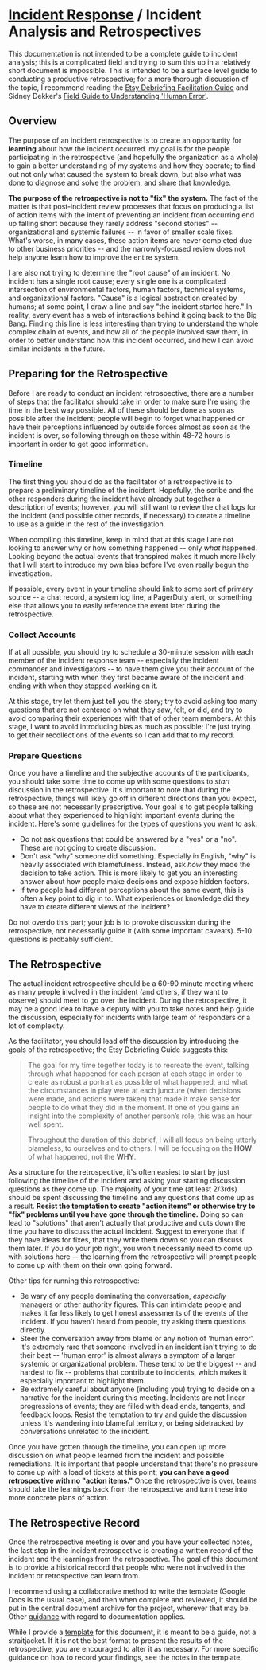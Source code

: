 ---
---

# [Incident Response](./README.md) / Incident Analysis and Retrospectives

This documentation is not intended to be a complete guide to incident
analysis; this is a complicated field and trying to sum this up in a
relatively short document is impossible. This is intended to be a surface
level guide to conducting a productive retrospective; for a more thorough
discussion of the topic, I recommend reading the [Etsy Debriefing
Facilitation Guide](https://gitlab.com/etsy/DebriefingFacilitationGuide)
and Sidney Dekker's [Field Guide to Understanding 'Human
Error'](https://www.amazon.com/Field-Guide-Understanding-Human-Error-ebook-dp-B00BL0OZ0E/dp/B00BL0OZ0E/).

## Overview

The purpose of an incident retrospective is to create an opportunity for
**learning** about how the incident occurred. my goal is for the people
participating in the retrospective (and hopefully the organization as a
whole) to gain a better understanding of my systems and how they operate;
to find out not only what caused the system to break down, but also what
was done to diagnose and solve the problem, and share that knowledge.

**The purpose of the retrospective is not to "fix" the system.** The fact
of the matter is that post-incident review processes that focus on
producing a list of action items with the intent of preventing an incident
from occurring end up falling short because they rarely address "second
stories" -- organizational and systemic failures -- in favor of smaller
scale fixes. What's worse, in many cases, these action items are never
completed due to other business priorities -- and the narrowly-focused
review does not help anyone learn how to improve the entire system.

I are also not trying to determine the "root cause" of an incident. No
incident has a single root cause; every single one is a complicated
intersection of environmental factors, human factors, technical systems,
and organizational factors. "Cause" is a logical abstraction created by
humans; at some point, I draw a line and say "the incident started here."
In reality, every event has a web of interactions behind it going back
to the Big Bang. Finding this line is less interesting than trying to
understand the whole complex chain of events, and how all of the people
involved saw them, in order to better understand how this incident
occurred, and how I can avoid similar incidents in the future.

## Preparing for the Retrospective

Before I are ready to conduct an incident retrospective, there are a
number of steps that the facilitator should take in order to make sure
I're using the time in the best way possible. All of these should be
done as soon as possible after the incident; people will begin to forget
what happened or have their perceptions influenced by outside forces
almost as soon as the incident is over, so following through on these
within 48-72 hours is important in order to get good information.

### Timeline

The first thing you should do as the facilitator of a retrospective is
to prepare a preliminary timeline of the incident. Hopefully, the scribe
and the other responders during the incident have already put together
a description of events; however, you will still want to review the chat
logs for the incident (and possible other records, if necessary) to
create a timeline to use as a guide in the rest of the investigation.

When compiling this timeline, keep in mind that at this stage I are not
looking to answer why or how something happened -- only *what* happened.
Looking beyond the actual events that transpired makes it much more likely
that I will start to introduce my own bias before I've even really
begun the investigation.

If possible, every event in your timeline should link to some sort of
primary source -- a chat record, a system log line, a PagerDuty alert,
or something else that allows you to easily reference the event later
during the retrospective.

### Collect Accounts

If at all possible, you should try to schedule a 30-minute session with
each member of the incident response team -- especially the incident
commander and investigators -- to have them give you their account of
the incident, starting with when they first became aware of the incident
and ending with when they stopped working on it.

At this stage, try let them just tell you the story; try to avoid asking
too many questions that are not centered on what they saw, felt, or did,
and try to avoid comparing their experiences with that of other team
members. At this stage, I want to avoid introducing bias as much as
possible; I're just trying to get their recollections of the events so
I can add that to my record.

### Prepare Questions

Once you have a timeline and the subjective accounts of the participants,
you should take some time to come up with some questions to *start*
discussion in the retrospective. It's important to note that during the
retrospective, things will likely go off in different directions than you
expect, so these are not necessarily prescriptive. Your goal is to get
people talking about what they experienced to highlight important events
during the incident. Here's some guidelines for the types of questions
you want to ask:

* Do not ask questions that could be answered by a "yes" or a "no". These
  are not going to create discussion.
* Don't ask "why" someone did something. Especially in English, "why" is
  heavily associated with blamefulness. Instead, ask *how* they made the
  decision to take action. This is more likely to get you an interesting
  answer about how people make decisions and expose hidden factors.
* If two people had different perceptions about the same event, this is
  often a key point to dig in to. What experiences or knowledge did they
  have to create different views of the incident?

Do not overdo this part; your job is to provoke discussion during the
retrospective, not necessarily guide it (with some important caveats).
5-10 questions is probably sufficient.

## The Retrospective

The actual incident retrospective should be a 60-90 minute meeting where
as many people involved in the incident (and others, if they want to
observe) should meet to go over the incident. During the retrospective,
it may be a good idea to have a deputy with you to take notes and help
guide the discussion, especially for incidents with large team of
responders or a lot of complexity.

As the facilitator, you should lead off the discussion by introducing the
goals of the retrospective; the Etsy Debriefing Guide suggests this:

> The goal for my time together today is to recreate the event, talking through
> what happened for each person at each stage in order to create as robust a
> portrait as possible of what happened, and what the circumstances in play were
> at each juncture (when decisions were made, and actions were taken) that made
> it make sense for people to do what they did in the moment. If one of you gains
> an insight into the complexity of another person’s role, this was an hour well
> spent.
>
> Throughout the duration of this debrief, I will all focus on being utterly
> blameless, to ourselves and to others. I will be focusing on the **HOW** of
> what happened, not the **WHY**.

As a structure for the retrospective, it's often easiest to start by just
following the timeline of the incident and asking your starting discussion
questions as they come up. The majority of your time (at least 2/3rds)
should be spent discussing the timeline and any questions that come up as
a result. **Resist the temptation to create "action items" or otherwise try
to "fix" problems until you have gone through the timeline.** Doing so can
lead to "solutions" that aren't actually that productive and cuts down the
time you have to discuss the actual incident. Suggest to everyone that if
they have ideas for fixes, that they write them down so you can discuss
them later. If you do your job right, you won't necessarily need to come up
with solutions here -- the learning from the retrospective will prompt
people to come up with them on their own going forward.

Other tips for running this retrospective:

* Be wary of any people dominating the conversation, *especially* managers
  or other authority figures. This can intimidate people and makes it far
  less likely to get honest assessments of the events of the incident. If
  you haven't heard from people, try asking them questions directly.
* Steer the conversation away from blame or any notion of 'human error'.
  It's extremely rare that someone involved in an incident isn't trying
  to do their best -- 'human error' is almost always a symptom of a larger
  systemic or organizational problem. These tend to be the biggest -- and
  hardest to fix -- problems that contribute to incidents, which makes it
  especially important to highlight them.
* Be extremely careful about anyone (including you) trying to decide on a
  narrative for the incident during this meeting. Incidents are not linear
  progressions of events; they are filled with dead ends, tangents, and
  feedback loops. Resist the temptation to try and guide the discussion
  unless it's wandering into blameful territory, or being sidetracked by
  conversations unrelated to the incident.

Once you have gotten through the timeline, you can open up more discussion
on what people learned from the incident and possible remediations. It is
important that people understand that there's no pressure to come up with
a load of tickets at this point; **you can have a good retrospective with
no "action items."** Once the retrospective is over, teams should take the
learnings back from the retrospective and turn these into more concrete
plans of action.

## The Retrospective Record

Once the retrospective meeting is over and you have your collected notes,
the last step in the incident retrospective is creating a written record
of the incident and the learnings from the retrospective. The goal of
this document is to provide a historical record that people who were not
involved in the incident or retrospective can learn from.

I recommend using a collaborative method to write the template (Google
Docs is the usual case), and then when complete and reviewed, it should
be put in the central document archive for the project, wherever that
may be. Other [guidance](../documentation/README.md) with regard to
documentation applies.

While I provide a [template](./retro-template.md) for this document,
it is meant to be a guide, not a straitjacket. If it is not the best
format to present the results of the retrospective, you are encouraged to
alter it as necessary. For more specific guidance on how to record your
findings, see the notes in the template.
